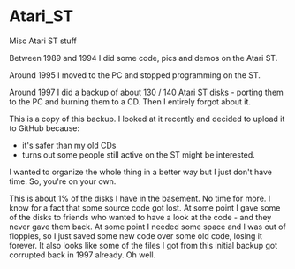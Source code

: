 # Atari_ST
Misc Atari ST stuff

Between 1989 and 1994 I did some code, pics and demos on the Atari ST.

Around 1995 I moved to the PC and stopped programming on the ST.

Around 1997 I did a backup of about 130 / 140 Atari ST disks - porting them to the PC and burning them to a CD.
Then I entirely forgot about it.

This is a copy of this backup. I looked at it recently and decided to upload it to GitHub because:
- it's safer than my old CDs
- turns out some people still active on the ST might be interested.

I wanted to organize the whole thing in a better way but I just don't have time. So, you're on your own.

This is about 1% of the disks I have in the basement. No time for more. I know for a fact that some source code got lost. At some
point I gave some of the disks to friends who wanted to have a look at the code - and they never gave them back. At some point I
needed some space and I was out of floppies, so I just saved some new code over some old code, losing it forever. It also looks
like some of the files I got from this initial backup got corrupted back in 1997 already. Oh well.

